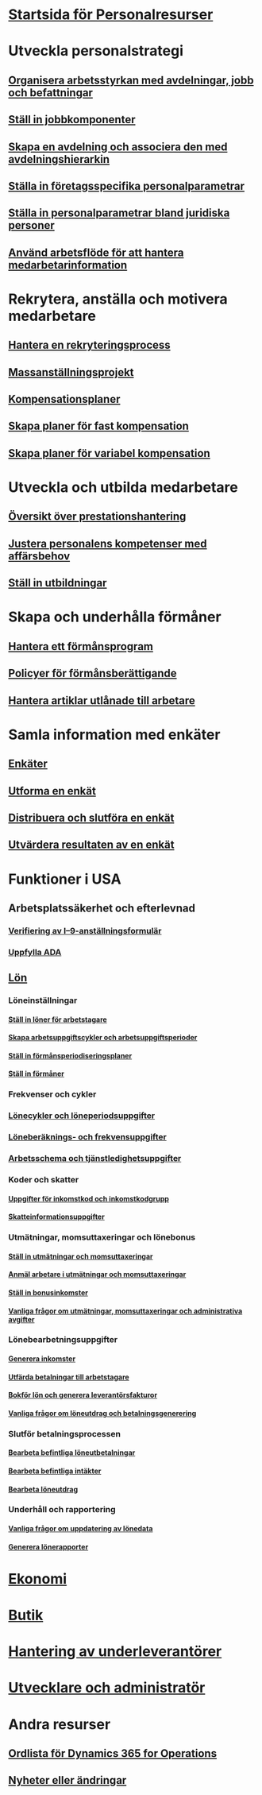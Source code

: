 # [Startsida för Personalresurser](index.md)
# Utveckla personalstrategi
## [Organisera arbetsstyrkan med avdelningar, jobb och befattningar](departments-jobs-positions.md)
## [Ställ in jobbkomponenter](create-job.md)
## [Skapa en avdelning och associera den med avdelningshierarkin](create-department-add-department-hierarchy.md)
## [Ställa in företagsspecifika personalparametrar](set-up-company-specific-hr-parameters.md)
## [Ställa in personalparametrar bland juridiska personer](set-up-hr-parameters-across-legal-entities.md)
## [Använd arbetsflöde för att hantera medarbetarinformation](workflow-manage-employee-information.md)
# Rekrytera, anställa och motivera medarbetare
## [Hantera en rekryteringsprocess](manage-recruiting-process.md)
## [Massanställningsprojekt](mass-hire-projects.md)
## [Kompensationsplaner](compensation-plans.md)
## [Skapa planer för fast kompensation](create-fixed-compensation-plans.md)
## [Skapa planer för variabel kompensation](create-variable-compensation-plans.md)
# Utveckla och utbilda medarbetare
## [Översikt över prestationshantering](performance-management-overview.md)
## [Justera personalens kompetenser med affärsbehov](skills.md)
## [Ställ in utbildningar](courses.md)
# Skapa och underhålla förmåner
## [Hantera ett förmånsprogram](manage-benefit-program.md)
## [Policyer för förmånsberättigande](benefit-eligibility-policies.md)
## [Hantera artiklar utlånade till arbetare](loan-items.md)
# Samla information med enkäter
## [Enkäter](questionnaires.md)
## [Utforma en enkät](design-questionnaires.md)
## [Distribuera och slutföra en enkät](distribute-questionnaires.md)
## [Utvärdera resultaten av en enkät](evaluate-questionnaire-results.md)
# Funktioner i USA
## Arbetsplatssäkerhet och efterlevnad
### [Verifiering av I–9-anställningsformulär](localizations/noam-usa-form-i-9-verification.md)
### [Uppfylla ADA](localizations/noam-usa-comply-ada.md)
## [Lön](localizations/noam-usa-payroll.md)
### Löneinställningar
#### [Ställ in löner för arbetstagare](localizations/noam-usa-worker-position-payroll-tasks.md)
#### [Skapa arbetsuppgiftscykler och arbetsuppgiftsperioder](localizations/noam-usa-work-cycle-work-period-tasks.md)
#### [Ställ in förmånsperiodiseringsplaner](localizations/noam-usa-benefit-accrual-plan-tasks.md)
#### [Ställ in förmåner](localizations/noam-usa-benefit-set-up-tasks.md)
### Frekvenser och cykler
### [Lönecykler och löneperiodsuppgifter](localizations/noam-usa-pay-cycle-pay-period-tasks-sample.md)
### [Löneberäknings- och frekvensuppgifter](localizations/noam-usa-payroll-calculation-frequencies-tasks.md)
### [Arbetsschema och tjänstledighetsuppgifter](localizations/noam-usa-work-schedule-leave-tasks.md)
### Koder och skatter
#### [Uppgifter för inkomstkod och inkomstkodgrupp](localizations/noam-usa-earning-code-group-tasks.md)
#### [Skatteinformationsuppgifter](localizations/noam-usa-tax-information-tasks.md)
### Utmätningar, momsuttaxeringar och lönebonus
#### [Ställ in utmätningar och momsuttaxeringar](localizations/noam-usa-garnishment-tax-levy-set-up-tasks.md)
#### [Anmäl arbetare i utmätningar och momsuttaxeringar](localizations/noam-usa-garnishment-tax-levy-enrollment-tasks.md)
#### [Ställ in bonusinkomster](localizations/noam-usa-premium-earning-setup-tasks.md)
#### [Vanliga frågor om utmätningar, momsuttaxeringar och administrativa avgifter](localizations/noam-usa-garnishment-tax-levy-administrative-fees.md)
### Lönebearbetningsuppgifter
#### [Generera inkomster](localizations/noam-usa-earnings-generation-process.md)
#### [Utfärda betalningar till arbetstagare](localizations/noam-usa-issue-worker-payments.md)
#### [Bokför lön och generera leverantörsfakturor](localizations/noam-usa-post-payroll-generate-vendor-invoices.md)
#### [Vanliga frågor om löneutdrag och betalningsgenerering](localizations/noam-usa-pay-statements-payment-generation-process.md)
### Slutför betalningsprocessen
#### [Bearbeta befintliga löneutbetalningar](localizations/noam-usa-existing-payroll-payments.md)
#### [Bearbeta befintliga intäkter](localizations/noam-usa-existing-earnings.md)
#### [Bearbeta löneutdrag](localizations/noam-usa-pay-statements.md)
### Underhåll och rapportering
#### [Vanliga frågor om uppdatering av lönedata](localizations/noam-usa-payroll-data-updates.md)
#### [Generera lönerapporter](localizations/noam-usa-generate-payroll-reports.md)

# [Ekonomi](/dynamics365/unified-operations/financials/index)

# [Butik](/dynamics365/unified-operations/retail/index)

# [Hantering av underleverantörer](/dynamics365/unified-operations/supply-chain/index)

# [Utvecklare och administratör](/dynamics365/unified-operations/dev-itpro/index)

# Andra resurser
## [Ordlista för Dynamics 365 for Operations](/dynamics365/unified-operations/get-started/glossary?toc=/dynamics365/unified-operations/talent/toc.json)
## [Nyheter eller ändringar](/dynamics365/unified-operations/dev-itpro/get-started/whats-new-changed?toc=/dynamics365/unified-operations/talent/toc.json)

